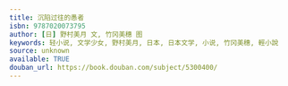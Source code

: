 ```yaml
---
title: 沉陷过往的愚者
isbn: 9787020073795
author: [日] 野村美月 文, 竹冈美穗 图
keywords: 轻小说, 文学少女, 野村美月, 日本, 日本文学, 小说, 竹冈美穗, 輕小說
source: unknown
available: TRUE
douban_url: https://book.douban.com/subject/5300400/
---
```

